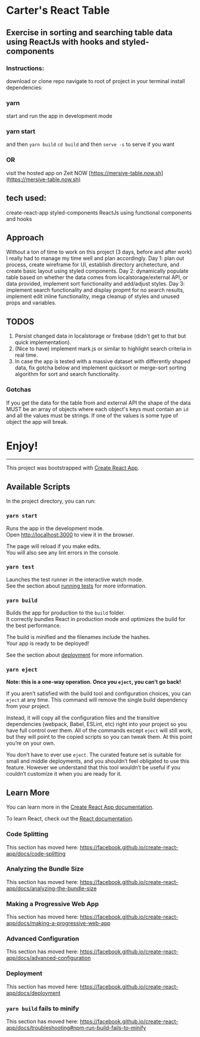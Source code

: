 # Carter's React Table
## Exercise in sorting and searching table data using ReactJs with hooks and styled-components

### Instructions:
download or clone repo
navigate to root of  project in your terminal 
install dependencies: 
### yarn
start and run the app in development mode 
### yarn start
and then `yarn build` `cd build` and then `serve -s` to serve if you want 
### OR
visit the hosted app on Zeit NOW [https://mersive-table.now.sh](https://mersive-table.now.sh)

## tech used: 
create-react-app
styled-components
ReactJs using functional components and hooks 


## Approach
Without a ton of time to work on this project (3 days, before and after work) I really had to manage my time well and plan accordingly. Day 1: plan out process, create wireframe for UI, establish directory archetecture, and create basic layout using styled components. Day 2: dynamically populate table based on whether the data comes from localstorage/external API, or data provided, implement sort functionality and add/adjust styles. Day 3: implement search functionality and display propmt for no search results, implement edit inline functionality, mega cleanup of styles and unused props and variables. 

## TODOS
1. Persist changed data in localstorage or firebase (didn't get to that but quick implementation).  
2. (Nice to have) implement mark.js or similar to highlight search criteria in real time. 
3. In case the app is tested with a massive dataset with differently shaped data, fix gotcha below and implement quicksort or merge-sort sorting algorithm for sort and search functionality.

### Gotchas
If you get the data for the table from and external API the shape of the data MUST be an array of objects where each object's keys must contain an `id` and all the values must be strings. If one of the values is some type of object the app will break.

# Enjoy!

**********************************************************************************************************************

This project was bootstrapped with [Create React App](https://github.com/facebook/create-react-app).

## Available Scripts

In the project directory, you can run:

### `yarn start`

Runs the app in the development mode.<br />
Open [http://localhost:3000](http://localhost:3000) to view it in the browser.

The page will reload if you make edits.<br />
You will also see any lint errors in the console.

### `yarn test`

Launches the test runner in the interactive watch mode.<br />
See the section about [running tests](https://facebook.github.io/create-react-app/docs/running-tests) for more information.

### `yarn build`

Builds the app for production to the `build` folder.<br />
It correctly bundles React in production mode and optimizes the build for the best performance.

The build is minified and the filenames include the hashes.<br />
Your app is ready to be deployed!

See the section about [deployment](https://facebook.github.io/create-react-app/docs/deployment) for more information.

### `yarn eject`

**Note: this is a one-way operation. Once you `eject`, you can’t go back!**

If you aren’t satisfied with the build tool and configuration choices, you can `eject` at any time. This command will remove the single build dependency from your project.

Instead, it will copy all the configuration files and the transitive dependencies (webpack, Babel, ESLint, etc) right into your project so you have full control over them. All of the commands except `eject` will still work, but they will point to the copied scripts so you can tweak them. At this point you’re on your own.

You don’t have to ever use `eject`. The curated feature set is suitable for small and middle deployments, and you shouldn’t feel obligated to use this feature. However we understand that this tool wouldn’t be useful if you couldn’t customize it when you are ready for it.

## Learn More

You can learn more in the [Create React App documentation](https://facebook.github.io/create-react-app/docs/getting-started).

To learn React, check out the [React documentation](https://reactjs.org/).

### Code Splitting

This section has moved here: https://facebook.github.io/create-react-app/docs/code-splitting

### Analyzing the Bundle Size

This section has moved here: https://facebook.github.io/create-react-app/docs/analyzing-the-bundle-size

### Making a Progressive Web App

This section has moved here: https://facebook.github.io/create-react-app/docs/making-a-progressive-web-app

### Advanced Configuration

This section has moved here: https://facebook.github.io/create-react-app/docs/advanced-configuration

### Deployment

This section has moved here: https://facebook.github.io/create-react-app/docs/deployment

### `yarn build` fails to minify

This section has moved here: https://facebook.github.io/create-react-app/docs/troubleshooting#npm-run-build-fails-to-minify
